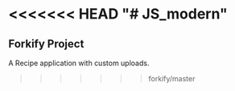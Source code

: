 <<<<<<< HEAD
"# JS_modern"
=======

## Forkify Project

A Recipe application with custom uploads.

> > > > > > > forkify/master
